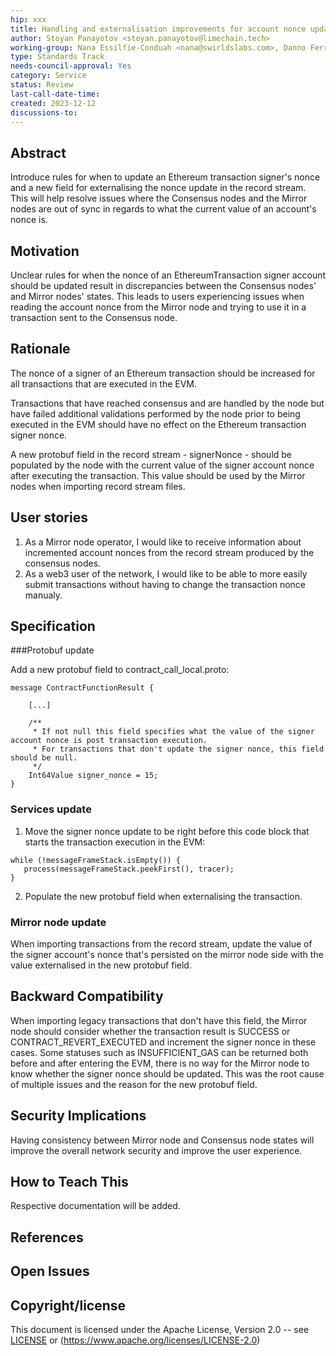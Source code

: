 ```yaml
---
hip: xxx
title: Handling and externalisation improvements for account nonce updates
author: Stoyan Panayotov <stoyan.panayotov@limechain.tech>
working-group: Nana Essilfie-Conduah <nana@swirldslabs.com>, Danno Ferrin <danno.ferrin@swirldslabs.com>, Steven Sheehy <steven.sheehy@swirldslabs.com>
type: Standards Track
needs-council-approval: Yes
category: Service
status: Review
last-call-date-time: 
created: 2023-12-12
discussions-to: 
---
```


## Abstract

Introduce rules for when to update an Ethereum transaction signer's nonce and a new field for externalising the nonce update in the record stream. This will help resolve issues where the Consensus nodes and the Mirror nodes are out of sync in regards to what the current value of an account's nonce is.

## Motivation

Unclear rules for when the nonce of an EthereumTransaction signer account should be updated result in discrepancies between the Consensus nodes' and Mirror nodes' states. This leads to users experiencing issues when reading the account nonce from the Mirror node and trying to use it in a transaction sent to the Consensus node.

## Rationale

The nonce of a signer of an Ethereum transaction should be increased for all transactions that are executed in the EVM.

Transactions that have reached consensus and are handled by the node but have failed additional validations performed by the node prior to being executed in the EVM should have no effect on the Ethereum transaction signer nonce.

A new protobuf field in the record stream - signerNonce - should be populated by the node with the current value of the signer account nonce after executing the transaction. This value should be used by the Mirror nodes when importing record stream files.

## User stories

1. As a Mirror node operator, I would like to receive information about incremented account nonces from the record stream produced by the consensus nodes.
2. As a web3 user of the network, I would like to be able to more easily submit transactions without having to change the transaction nonce manualy.

## Specification

###Protobuf update

Add a new protobuf field to contract_call_local.proto:

```
message ContractFunctionResult {
    
    [...]

    /**
     * If not null this field specifies what the value of the signer account nonce is post transaction execution. 
     * For transactions that don't update the signer nonce, this field should be null.
     */
    Int64Value signer_nonce = 15;
}
```

### Services update

1. Move the signer nonce update to be right before this code block that starts the transaction execution in the EVM:
```
while (!messageFrameStack.isEmpty()) {
   process(messageFrameStack.peekFirst(), tracer);
}
```
2. Populate the new protobuf field when externalising the transaction.

### Mirror node update

When importing transactions from the record stream, update the value of the signer account's nonce that's persisted on the mirror node side with the value externalised in the new protobuf field.

## Backward Compatibility

When importing legacy transactions that don't have this field, the Mirror node should consider whether the transaction result is SUCCESS or CONTRACT_REVERT_EXECUTED and increment the signer nonce in these cases. Some statuses such as INSUFFICIENT_GAS can be returned both before and after entering the EVM, there is no way for the Mirror node to know whether the signer nonce should be updated. This was the root cause of multiple issues and the reason for the new protobuf field.

## Security Implications

Having consistency between Mirror node and Consensus node states will improve the overall network security and improve the user experience.

## How to Teach This

Respective documentation will be added.

## References

## Open Issues

## Copyright/license

This document is licensed under the Apache License, Version 2.0 -- see [LICENSE](../LICENSE) or (https://www.apache.org/licenses/LICENSE-2.0)
